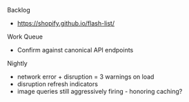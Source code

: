 Backlog
* https://shopify.github.io/flash-list/

Work Queue
* Confirm against canonical API endpoints

Nightly
* network error + disruption = 3 warnings on load
* disruption refresh indicators
* image queries still aggressively firing - honoring caching?
